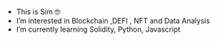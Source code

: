 - This is Sim 🤓 
- I’m interested in Blockchain ,DEFI , NFT and Data Analysis
- I’m currently learning Solidity, Python, Javascript

<!---
cedarsuper/cedarsuper is a ✨ special ✨ repository because its `README.md` (this file) appears on your GitHub profile.
You can click the Preview link to take a look at your changes.
--->
